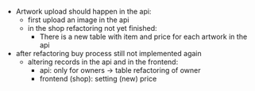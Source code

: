 - Artwork upload should happen in the api:
    - first upload an image in the api
    - in the shop refactoring not yet finished:
        - There is a new table with item and price for each artwork in the api
- after refactoring buy process still not implemented again
    - altering records in the api and in the frontend:
        - api: only for owners -> table refactoring of owner
        - frontend (shop): setting (new) price